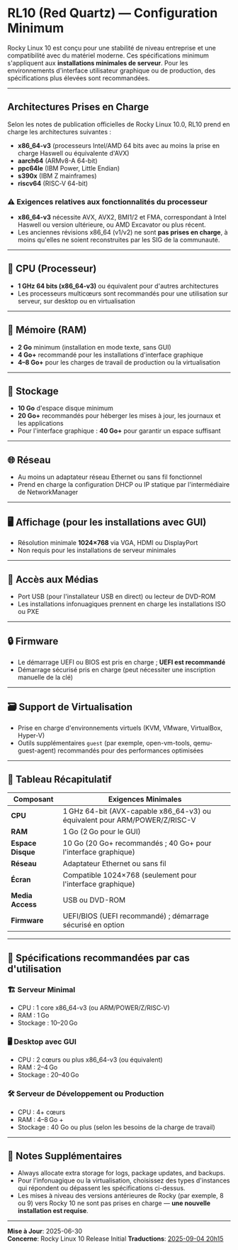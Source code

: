 # RL10 (Red Quartz) — Configuration Minimum

Rocky Linux 10  est conçu pour une stabilité de niveau entreprise et une compatibilité avec du matériel moderne. Ces spécifications minimum s'appliquent aux **installations minimales de serveur**. Pour les environnements d'interface utilisateur graphique ou de production, des spécifications plus élevées sont recommandées.

---

## Architectures Prises en Charge

Selon les notes de publication officielles de Rocky Linux 10.0, RL10 prend en charge les architectures suivantes :

- **x86_64-v3** (processeurs Intel/AMD 64 bits avec au moins la prise en charge Haswell ou équivalente d'AVX)
- **aarch64** (ARMv8-A 64-bit)
- **ppc64le** (IBM Power, Little Endian)
- **s390x** (IBM Z mainframes)
- **riscv64** (RISC‑V 64-bit)

### ⚠️ Exigences relatives aux fonctionnalités du processeur

- **x86_64-v3** nécessite AVX, AVX2, BMI1/2 et FMA, correspondant à Intel Haswell ou version ultérieure, ou AMD Excavator ou plus récent.
- Les anciennes révisions x86_64 (v1/v2) ne sont **pas prises en charge**, à moins qu'elles ne soient reconstruites par les SIG de la communauté.

---

## 🧠 CPU (Processeur)

- **1 GHz 64 bits (x86_64‑v3)** ou équivalent pour d'autres architectures
- Les processeurs multicœurs sont recommandés pour une utilisation sur serveur, sur desktop ou en virtualisation

---

## 💾 Mémoire (RAM)

- **2 Go** minimum (installation en mode texte, sans GUI)
- **4 Go+** recommandé pour les installations d'interface graphique
- **4–8 Go+** pour les charges de travail de production ou la virtualisation

---

## 💽 Stockage

- **10 Go** d'espace disque minimum
- **20 Go+** recommandés pour héberger les mises à jour, les journaux et les applications
- Pour l'interface graphique : **40 Go+** pour garantir un espace suffisant

---

## 🌐 Réseau

- Au moins un adaptateur réseau Ethernet ou sans fil fonctionnel
- Prend en charge la configuration DHCP ou IP statique par l'intermédiaire de NetworkManager

---

## 🖥️ Affichage (pour les installations avec GUI)

- Résolution minimale **1024×768** via VGA, HDMI ou DisplayPort
- Non requis pour les installations de serveur minimales

---

## 📀 Accès aux Médias

- Port USB (pour l'installateur USB en direct) ou lecteur de DVD-ROM
- Les installations infonuagiques prennent en charge les installations ISO ou PXE

---

## 🔒 Firmware

- Le démarrage UEFI ou BIOS est pris en charge ; **UEFI est recommandé**
- Démarrage sécurisé pris en charge (peut nécessiter une inscription manuelle de la clé)

---

## 🗃️ Support de Virtualisation

- Prise en charge d'environnements virtuels (KVM, VMware, VirtualBox, Hyper-V)
- Outils supplémentaires `guest` (par exemple, open-vm-tools, qemu-guest-agent) recommandés pour des performances optimisées

---

## 📝 Tableau Récapitulatif

| Composant         | Exigences Minimales                                                                                                |
| ----------------- | ------------------------------------------------------------------------------------------------------------------ |
| **CPU**           | 1 GHz 64-bit (AVX-capable x86_64-v3) ou équivalent pour ARM/POWER/Z/RISC-V |
| **RAM**           | 1 Go (2 Go pour le GUI)                                                                         |
| **Espace Disque** | 10 Go (20 Go+ recommandés ; 40 Go+ pour l'interface graphique)                                  |
| **Réseau**        | Adaptateur Ethernet ou sans fil                                                                                    |
| **Écran**         | Compatible 1024×768 (seulement pour l'interface graphique)                                      |
| **Media Access**  | USB ou DVD-ROM                                                                                                     |
| **Firmware**      | UEFI/BIOS (UEFI recommandé) ; démarrage sécurisé en option                                      |

---

## 🎯 Spécifications recommandées par cas d'utilisation

### 🏗️ Serveur Minimal

- CPU : 1 core x86_64-v3 (ou ARM/POWER/Z/RISC‑V)
- RAM : 1 Go
- Stockage : 10–20 Go

### 🖥️ Desktop avec GUI

- CPU : 2 cœurs ou plus x86_64-v3 (ou équivalent)
- RAM : 2–4 Go
- Stockage : 20–40 Go

### 🛠️ Serveur de Développement ou Production

- CPU : 4+ cœurs
- RAM : 4–8 Go +
- Stockage : 40 Go ou plus (selon les besoins de la charge de travail)

---

## 🧩 Notes Supplémentaires

- Always allocate extra storage for logs, package updates, and backups.
- Pour l'infonuagique ou la virtualisation, choisissez des types d'instances qui répondent ou dépassent les spécifications ci-dessus.
- Les mises à niveau des versions antérieures de Rocky (par exemple, 8 ou 9) vers Rocky 10 ne sont pas prises en charge — **une nouvelle installation est requise**.

---

**Mise à Jour**: 2025-06-30\
**Concerne**: Rocky Linux 10 Release Initial
**Traductions**: <a href="https://crowdin.com/project/rockydocs/activity-stream">2025-09-04 20h15</a>
